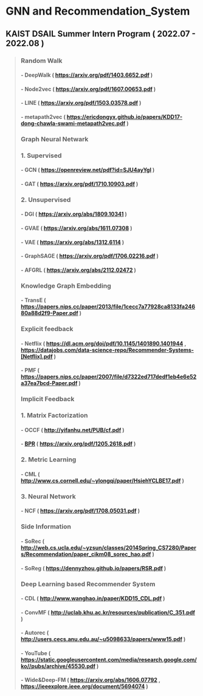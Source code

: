 # GNN and Recommendation_System

## KAIST DSAIL Summer Intern Program ( 2022.07 - 2022.08 )
> ### Random Walk 
> #### - DeepWalk ( https://arxiv.org/pdf/1403.6652.pdf )
> #### - Node2vec ( https://arxiv.org/pdf/1607.00653.pdf )
> #### - LINE ( https://arxiv.org/pdf/1503.03578.pdf )
> #### - metapath2vec ( https://ericdongyx.github.io/papers/KDD17-dong-chawla-swami-metapath2vec.pdf )
> ### Graph Neural Netwark
> ### 1. Supervised
> #### - GCN ( https://openreview.net/pdf?id=SJU4ayYgl )
> #### - GAT ( https://arxiv.org/pdf/1710.10903.pdf )
> ### 2. Unsupervised
> #### - DGI ( https://arxiv.org/abs/1809.10341 )
> #### - GVAE ( https://arxiv.org/abs/1611.07308 )
> #### - VAE ( https://arxiv.org/abs/1312.6114 )
> #### - GraphSAGE ( https://arxiv.org/pdf/1706.02216.pdf )
> #### - AFGRL ( https://arxiv.org/abs/2112.02472 )
> ### Knowledge Graph Embedding
> #### - TransE ( https://papers.nips.cc/paper/2013/file/1cecc7a77928ca8133fa24680a88d2f9-Paper.pdf )
> ### Explicit feedback
> #### - Netflix ( https://dl.acm.org/doi/pdf/10.1145/1401890.1401944 , https://datajobs.com/data-science-repo/Recommender-Systems-[Netflix].pdf )
> #### - PMF ( https://papers.nips.cc/paper/2007/file/d7322ed717dedf1eb4e6e52a37ea7bcd-Paper.pdf )
> ### Implicit Feedback
> ### 1. Matrix Factorization
> #### - OCCF ( http://yifanhu.net/PUB/cf.pdf )
> #### - [BPR](https://github.com/kyuhyeokGithub/GNN_RecSys/tree/main/BPR) ( https://arxiv.org/pdf/1205.2618.pdf )
> ### 2. Metric Learning
> #### - CML ( http://www.cs.cornell.edu/~ylongqi/paper/HsiehYCLBE17.pdf )
> ### 3. Neural Network
> #### - NCF ( https://arxiv.org/pdf/1708.05031.pdf )
> ### Side Information
> #### - SoRec ( http://web.cs.ucla.edu/~yzsun/classes/2014Spring_CS7280/Papers/Recommendation/paper_cikm08_sorec_hao.pdf )
> #### - SoReg ( https://dennyzhou.github.io/papers/RSR.pdf )
> ### Deep Learning based Recommender System
> #### - CDL ( http://www.wanghao.in/paper/KDD15_CDL.pdf )
> #### - ConvMF ( http://uclab.khu.ac.kr/resources/publication/C_351.pdf )
> #### - Autorec ( http://users.cecs.anu.edu.au/~u5098633/papers/www15.pdf )
> #### - YouTube ( https://static.googleusercontent.com/media/research.google.com/ko//pubs/archive/45530.pdf )
> #### - Wide&Deep-FM ( https://arxiv.org/abs/1606.07792 , https://ieeexplore.ieee.org/document/5694074 )
